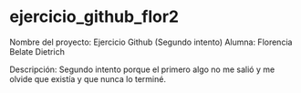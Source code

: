 # ejercicio_github_flor2

Nombre del proyecto: Ejercicio Github (Segundo intento)
Alumna: Florencia Belate Dietrich

Descripción: Segundo intento porque el primero algo no me salió y me olvide que existía y que nunca lo terminé. 